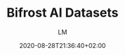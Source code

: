 ---
title: "Bifrost AI Datasets"
images: # Create a folder in /static/images/tools that has the same name as this current markdown file and place the images there. We only need the file name here. If this is not clear, please refer to existing tools as references.
  - path: datasets.bifrost.ai_.png
  - path: datasets.bifrost.ai_info_2056.png
categories:
  - Analysis and Computations
  - Datasets
tags:
  - Data Management
  - Datasets
  - AI
links:
  - name: bifrost datasets
    link: https://datasets.bifrost.ai/
summary: "Search for visual datasets by task, application, class, label or format"
features:
  - A lot of datasets for open access
  - Filter by task, application, class, label or format
platforms:
  - "Web"
fields:
  - Computer Science
  - Statistics
  - Data Science
plans:
  - name:
    description:
makers: # the makers of the tool
  - name:
    description:
author: LM   # the person who submitted this tool to KausalFlow
date: 2020-08-28T21:36:40+02:00
draft: false
---